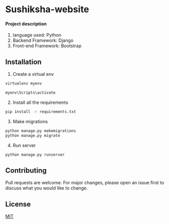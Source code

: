 # Sushiksha-website

#### Project description

1. language used: Python
2. Backend Framework: Django
3. Front-end Framework: Bootstrap

## Installation 

1. Create a virtual env

```bash
virtualenv myenv

myenv\Scripts\activate
```
2. Install all the requirements

```bash
pip install -r requirements.txt
```
3. Make migrations

```bash
python manage.py makemigrations
python manage.py migrate
```

4. Run server
```bash
python manage.py runserver
```

## Contributing
Pull requests are welcome. For major changes, please open an issue first to discuss what you would like to change.

## License
[MIT](https://choosealicense.com/licenses/mit/)
